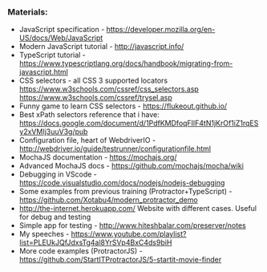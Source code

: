 
### Materials:

- JavaScript specification - https://developer.mozilla.org/en-US/docs/Web/JavaScript
- Modern JavaScript tutorial - http://javascript.info/
- TypeScript tutorial - https://www.typescriptlang.org/docs/handbook/migrating-from-javascript.html
- CSS selectors - all CSS 3 supported locators https://www.w3schools.com/cssref/css_selectors.asp https://www.w3schools.com/cssref/trysel.asp
- Funny game to learn CSS selectors - https://flukeout.github.io/
- Best xPath selectors reference that i have: https://docs.google.com/document/d/1PdfKMDfoqFIlF4tN1jKrOf1iZ1rqESy2xVMIj3uuV3g/pub
- Configuration file, heart of WebdriverIO - http://webdriver.io/guide/testrunner/configurationfile.html
- MochaJS documentation - https://mochajs.org/
- Advanced MochaJS docs - https://github.com/mochajs/mocha/wiki
- Debugging in VScode - https://code.visualstudio.com/docs/nodejs/nodejs-debugging
- Some examples from previous training (Protractor+TypeScript) - https://github.com/Xotabu4/modern_protractor_demo
- http://the-internet.herokuapp.com/ Website with different cases. Useful for debug and testing
- Simple app for testing - http://www.hiteshbalar.com/preserver/notes
- My speeches - https://www.youtube.com/playlist?list=PLEUkJQfJdxsTg4al8YrSVp4BxC4ds9biH
- More code examples (ProtractorJS) - https://github.com/StartITProtractorJS/5-startit-movie-finder
